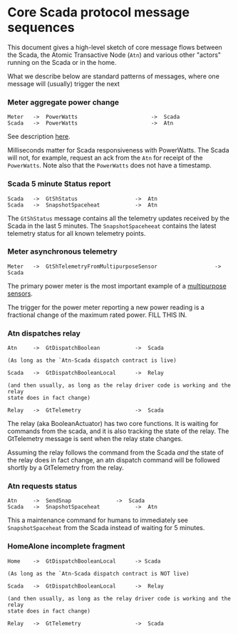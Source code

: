 # Core Scada protocol message sequences

This document gives a high-level sketch of core message flows between the Scada, the Atomic Transactive Node (`Atn`)
and various other "actors" running on the Scada or in the home. 

What we describe below are standard patterns of messages, where one message will (usually) trigger the next


### Meter aggregate power change

    Meter   ->  PowerWatts                       ->  Scada 
    Scada   ->  PowerWatts                       ->  Atn            

See description [here](https://github.com/thegridelectric/gridworks-scada/blob/main/gw_spaceheat/actors/scada.py#L253).

Milliseconds matter for Scada responsiveness with PowerWatts. The Scada will not, for example, request an ack
from the `Atn` for receipt of the `PowerWatts`. Note also that the `PowerWatts` does not have a timestamp.


### Scada 5 minute Status report

    Scada   ->  GtShStatus                  ->  Atn
    Scada   ->  SnapshotSpaceheat           ->  Atn

The `GtShStatus` message contains all the telemetry updates received by the Scada in the last 5 minutes.
The `SnapshotSpaceheeat` contains the latest telemetry status for all known telemetry points.


### Meter asynchronous telemetry

    Meter   ->  GtShTelemetryFromMultipurposeSensor                  ->  Scada 
    
The primary power meter is the most important example of a [multipurpose sensors](docs/multipurpose-sensor.md). 

The trigger for the power meter reporting a new power reading is a fractional change of the maximum rated power. 
FILL THIS IN.

### Atn dispatches relay

    Atn     ->  GtDispatchBoolean           ->  Scada

    (As long as the `Atn-Scada dispatch contract is live) 

    Scada   ->  GtDispatchBooleanLocal      ->  Relay

    (and then usually, as long as the relay driver code is working and the relay
    state does in fact change)

    Relay   ->  GtTelemetry                 ->  Scada

The relay (aka BooleanActuator) has two core functions. It is waiting for commands
from the scada, and it is also tracking the state of the relay. The GtTelemetry message
is sent when the relay state changes.

Assuming the relay follows the command from the Scada _and_ the state of the relay does 
in fact change, an atn dispatch command will be followed shortly by a GtTelemetry from 
the relay.

### Atn requests status

    Atn     ->  SendSnap              ->  Scada
    Scada   ->  SnapshotSpaceheat           ->  Atn

This a maintenance command for humans to immediately see `SnapshotSpaceheat` from the Scada instead of 
waiting for 5 minutes. 

### HomeAlone incomplete fragment

    Home    ->  GtDispatchBooleanLocal      -> Scada

    (As long as the `Atn-Scada dispatch contract is NOT live) 

    Scada   ->  GtDispatchBooleanLocal      ->  Relay

    (and then usually, as long as the relay driver code is working and the relay
    state does in fact change)

    Relay   ->  GtTelemetry                 ->  Scada